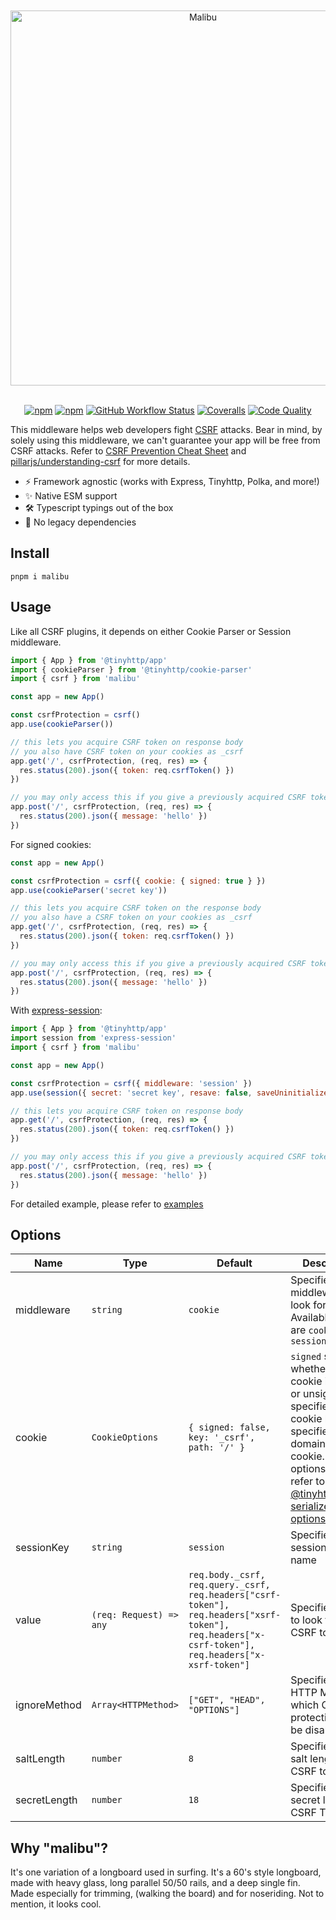 <div align="center">
<br /><br />
<img align="center" width="600px" src="https://raw.githubusercontent.com/tinyhttp/malibu/master/logo.svg" alt="Malibu" />
<br /><br />

[![npm](https://img.shields.io/npm/v/malibu?style=for-the-badge&logo=npm&label=&color=26B0A0)](https://npmjs.com/package/malibu) [![npm](https://img.shields.io/npm/dt/malibu?style=for-the-badge&color=26B0A0)](https://npmjs.com/package/malibu) [![GitHub Workflow Status](https://img.shields.io/github/workflow/status/tinyhttp/malibu/CI?label=&logo=github&style=for-the-badge&color=26B0A0)](https://github.com/tinyhttp/malibu/actions) [![Coveralls](https://img.shields.io/coveralls/github/tinyhttp/malibu?style=for-the-badge&color=26B0A0)](https://coveralls.io/github/tinyhttp/malibu) [![Code Quality](https://img.shields.io/codefactor/grade/github/tinyhttp/malibu?style=for-the-badge&color=26B0A0)](https://www.codefactor.io/repository/github/tinyhttp/malibu)

</div>

This middleware helps web developers fight [CSRF](https://en.wikipedia.org/wiki/Cross-site_request_forgery) attacks. Bear in mind, by solely using this middleware, we can't guarantee your app will be free from CSRF attacks. Refer to [CSRF Prevention Cheat Sheet](https://cheatsheetseries.owasp.org/cheatsheets/Cross-Site_Request_Forgery_Prevention_Cheat_Sheet.html) and [pillarjs/understanding-csrf](https://github.com/pillarjs/understanding-csrf) for more details.

* ⚡ Framework agnostic (works with Express, Tinyhttp, Polka, and more!)
* ✨ Native ESM support
* 🛠 Typescript typings out of the box
* 🚀 No legacy dependencies

## Install

```
pnpm i malibu
```

## Usage

Like all CSRF plugins, it depends on either Cookie Parser or Session middleware.

```js
import { App } from '@tinyhttp/app'
import { cookieParser } from '@tinyhttp/cookie-parser'
import { csrf } from 'malibu'

const app = new App()

const csrfProtection = csrf()
app.use(cookieParser())

// this lets you acquire CSRF token on response body
// you also have CSRF token on your cookies as _csrf
app.get('/', csrfProtection, (req, res) => {
  res.status(200).json({ token: req.csrfToken() })
})

// you may only access this if you give a previously acquired CSRF token
app.post('/', csrfProtection, (req, res) => {
  res.status(200).json({ message: 'hello' })
})
```

For signed cookies:

```js
const app = new App()

const csrfProtection = csrf({ cookie: { signed: true } })
app.use(cookieParser('secret key'))

// this lets you acquire CSRF token on the response body
// you also have a CSRF token on your cookies as _csrf
app.get('/', csrfProtection, (req, res) => {
  res.status(200).json({ token: req.csrfToken() })
})

// you may only access this if you give a previously acquired CSRF token
app.post('/', csrfProtection, (req, res) => {
  res.status(200).json({ message: 'hello' })
})
```

With [express-session](https://github.com/expressjs/session):

```js
import { App } from '@tinyhttp/app'
import session from 'express-session'
import { csrf } from 'malibu'

const app = new App()

const csrfProtection = csrf({ middleware: 'session' })
app.use(session({ secret: 'secret key', resave: false, saveUninitialized: false }))

// this lets you acquire CSRF token on response body
app.get('/', csrfProtection, (req, res) => {
  res.status(200).json({ token: req.csrfToken() })
})

// you may only access this if you give a previously acquired CSRF token
app.post('/', csrfProtection, (req, res) => {
  res.status(200).json({ message: 'hello' })
})
```

For detailed example, please refer to [examples](https://github.com/tinyhttp/tinyhttp/tree/master/examples/csrf)

## Options

| Name         | Type                    | Default                                                                                                                                           | Description                                                                                                                                                                                                                                                                                    |
| ------------ | ----------------------- | ------------------------------------------------------------------------------------------------------------------------------------------------- | ---------------------------------------------------------------------------------------------------------------------------------------------------------------------------------------------------------------------------------------------------------------------------------------------- |
| middleware   | `string`                | `cookie`                                                                                                                                          | Specifies which middleware to look for. Available options are `cookie` and `session`                                                                                                                                                                                                           |
| cookie       | `CookieOptions`         | `{ signed: false, key: '_csrf', path: '/' }`                                                                                                      | `signed` specifies whether the cookie is signed or unsigned, `key` specifies to the cookie key, `path` specifies the domain of the cookie. For other options please refer to [@tinyhttp/cookie serializer options](https://github.com/tinyhttp/tinyhttp/tree/master/packages/cookie#options-1) |
| sessionKey   | `string`                | `session`                                                                                                                                         | Specifies session key name                                                                                                                                                                                                                                                                     |
| value        | `(req: Request) => any` | `req.body._csrf, req.query._csrf, req.headers["csrf-token"], req.headers["xsrf-token"], req.headers["x-csrf-token"], req.headers["x-xsrf-token"]` | Specifies where to look for the CSRF token                                                                                                                                                                                                                                                     |
| ignoreMethod | `Array<HTTPMethod>`     | `["GET", "HEAD", "OPTIONS"]`                                                                                                                      | Specifies the HTTP Method in which CSRF protection will be disabled                                                                                                                                                                                                                            |
| saltLength   | `number`                | `8`                                                                                                                                               | Specifies the salt length for CSRF token                                                                                                                                                                                                                                                       |
| secretLength | `number`                | `18`                                                                                                                                              | Specifies the secret length for CSRF Token                                                                                                                                                                                                                                                     |

## Why "malibu"?

It's one variation of a longboard used in surfing. It's a 60's style longboard, made with heavy glass, long parallel 50/50 rails, and a deep single fin. Made especially for trimming, (walking the board) and for noseriding. Not to mention, it looks cool.
